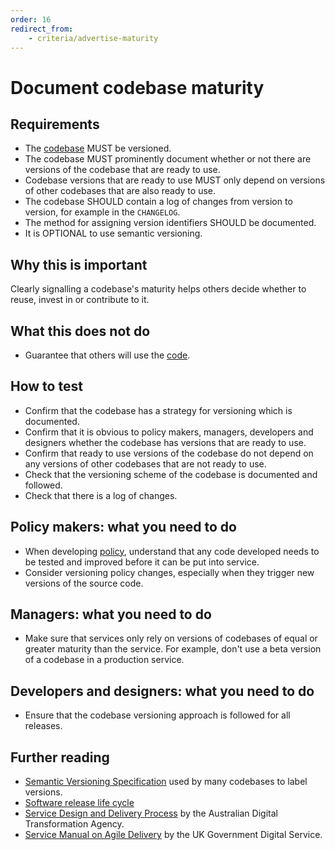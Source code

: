 ```yaml
---
order: 16
redirect_from:
    - criteria/advertise-maturity
---
```

# Document codebase maturity

<!-- SPDX-License-Identifier: CC0-1.0 -->
<!-- SPDX-FileCopyrightText: 2019-2022 The Foundation for Public Code <info@publiccode.net>, https://standard.publiccode.net/AUTHORS -->

## Requirements

* The [codebase](../glossary.md#codebase) MUST be versioned.
* The codebase MUST prominently document whether or not there are versions of the codebase that are ready to use.
* Codebase versions that are ready to use MUST only depend on versions of other codebases that are also ready to use.
* The codebase SHOULD contain a log of changes from version to version, for example in the `CHANGELOG`.
* The method for assigning version identifiers SHOULD be documented.
* It is OPTIONAL to use semantic versioning.

## Why this is important

Clearly signalling a codebase's maturity helps others decide whether to reuse, invest in or contribute to it.

## What this does not do

* Guarantee that others will use the [code](../glossary.md#code).

## How to test

* Confirm that the codebase has a strategy for versioning which is documented.
* Confirm that it is obvious to policy makers, managers, developers and designers whether the codebase has versions that are ready to use.
* Confirm that ready to use versions of the codebase do not depend on any versions of other codebases that are not ready to use.
* Check that the versioning scheme of the codebase is documented and followed.
* Check that there is a log of changes.

## Policy makers: what you need to do

* When developing [policy](../glossary.md#policy), understand that any code developed needs to be tested and improved before it can be put into service.
* Consider versioning policy changes, especially when they trigger new versions of the source code.

## Managers: what you need to do

* Make sure that services only rely on versions of codebases of equal or greater maturity than the service. For example, don't use a beta version of a codebase in a production service.

## Developers and designers: what you need to do

* Ensure that the codebase versioning approach is followed for all releases.

## Further reading

* [Semantic Versioning Specification](https://semver.org/) used by many codebases to label versions.
* [Software release life cycle](https://en.wikipedia.org/wiki/Software_release_life_cycle)
* [Service Design and Delivery Process](https://www.dta.gov.au/help-and-advice/build-and-improve-services/service-design-and-delivery-process) by the Australian Digital Transformation Agency.
* [Service Manual on Agile Delivery](https://www.gov.uk/service-manual/agile-delivery) by the UK Government Digital Service.
